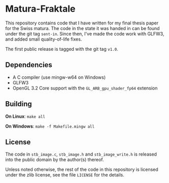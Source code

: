 Matura-Fraktale
===============

This repository contains code that I have written for my final thesis paper
for the Swiss matura. The code in the state it was handed in can be found under
the git tag `sent-in`. Since then, I've made the code work with GLFW3, and added
small quality-of-life fixes.

The first public release is tagged with the git tag `v1.0`.

Dependencies
------------

* A C compiler (use mingw-w64 on Windows)
* GLFW3
* OpenGL 3.2 Core support with the `GL_ARB_gpu_shader_fp64` extension

Building
--------

**On Linux**: `make all`

**On Windows**: `make -f Makefile.mingw all`

License
-------

The code in `stb_image.c`, `stb_image.h` and `stb_image_write.h` is released
into the public domain by the author(s) thereof.

Unless noted otherwise, the rest of the code in this repository is licensed
under the zlib license, see the file `LICENSE` for the details.
